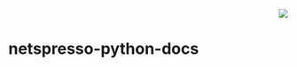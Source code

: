 <div align=right>
  <a href="https://hits.seeyoufarm.com"><img src="https://hits.seeyoufarm.com/api/count/incr/badge.svg?url=https%3A%2F%2Fgithub.com%2FNota-NetsPresso%2Fnetspresso-python-docs.git&count_bg=%231BD2EB&title_bg=%23555555&icon=&icon_color=%23E7E7E7&title=hits&edge_flat=false"/></a>
</div>

# netspresso-python-docs
